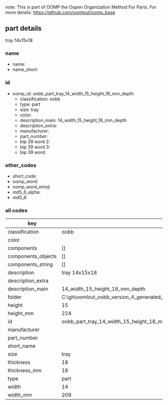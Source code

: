 #   

note: This is part of OOMP the Oopen Organization Method For Parts. For more details: https://github.com/oomlout/oomp_base

##  part details



tray 14x15x18

### name
* name: 
* name_short: 
### id
* oomp_id: oobb_part_tray_14_width_15_height_18_mm_depth
  * classification: oobb
  * type: part
  * size: tray
  * color: 
  * description_main: 14_width_15_height_18_mm_depth
  * description_extra: 
  * manufacturer: 
  * part_number: 
  * bip 39 word 2: 
  * bip 39 word 3: 
  * bip 39 word: 

### other_codes
* short_code: 
* oomp_word: 
* oomp_word_emoji 
* md5_6_alpha: 
* md5_6: 









### all codes 
| key | value |  
| --- | --- |  
| classification | oobb |  
| color |  |  
| components | [] |  
| components_objects | [] |  
| components_string | [] |  
| description | tray 14x15x18 |  
| description_extra |  |  
| description_main | 14_width_15_height_18_mm_depth |  
| folder | C:\gh\oomlout_oobb_version_4_generated_parts\things\oobb_part_tray_14_width_15_height_18_mm_depth |  
| height | 15 |  
| height_mm | 224 |  
| id | oobb_part_tray_14_width_15_height_18_mm_depth |  
| manufacturer |  |  
| part_number |  |  
| short_name |  |  
| size | tray |  
| thickness | 18 |  
| thickness_mm | 18 |  
| type | part |  
| width | 14 |  
| width_mm | 209 |  
